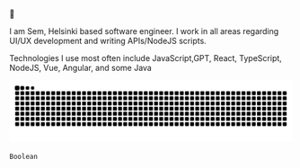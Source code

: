 👋

<!--
**semosem/semosem** is a ✨ _special_ ✨ repository because its `README.md` (this file) appears on your GitHub profile.

Here are some ideas to get you started:


- 💬 Ask me about ...
- 📫 How to reach me: ...
- 😄 Pronouns: ...

-->

I am Sem, Helsinki based software engineer. I work in all areas regarding UI/UX development and writing APIs/NodeJS scripts.

Technologies I use most often include JavaScript,GPT, React, TypeScript, NodeJS, Vue, Angular, and some Java


![gameoflife](https://github.com/semosem/gitignore/blob/main/154796318-e529fdc7-2132-4ce7-8417-06b71cf02506.svg)

```
Boolean 
```
